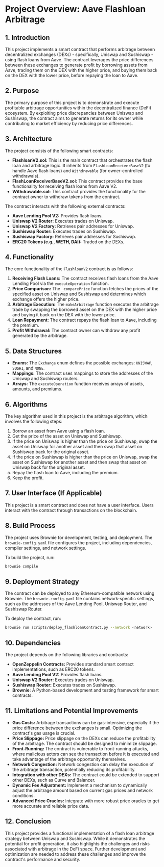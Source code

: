 # Project Overview: Aave Flashloan Arbitrage

## 1. Introduction

This project implements a smart contract that performs arbitrage between decentralized exchanges (DEXs) - specifically, Uniswap and Sushiswap - using flash loans from Aave. The contract leverages the price differences between these exchanges to generate profit by borrowing assets from Aave, trading them on the DEX with the higher price, and buying them back on the DEX with the lower price, before repaying the loan to Aave.

## 2. Purpose

The primary purpose of this project is to demonstrate and execute profitable arbitrage opportunities within the decentralized finance (DeFi) ecosystem. By exploiting price discrepancies between Uniswap and Sushiswap, the contract aims to generate returns for its owner while contributing to market efficiency by reducing price differences.

## 3. Architecture

The project consists of the following smart contracts:

*   **FlashloanV2.sol:** This is the main contract that orchestrates the flash loan and arbitrage logic. It inherits from `FlashLoanReceiverBaseV2` (to handle Aave flash loans) and `Withdrawable` (for owner-controlled withdrawals).
*   **FlashLoanReceiverBaseV2.sol:** This contract provides the base functionality for receiving flash loans from Aave V2.
*   **Withdrawable.sol:** This contract provides the functionality for the contract owner to withdraw tokens from the contract.

The contract interacts with the following external contracts:

*   **Aave Lending Pool V2:** Provides flash loans.
*   **Uniswap V2 Router:** Executes trades on Uniswap.
*   **Uniswap V2 Factory:** Retrieves pair addresses for Uniswap.
*   **Sushiswap Router:** Executes trades on Sushiswap.
*   **Sushiswap Factory:** Retrieves pair addresses for Sushiswap.
*   **ERC20 Tokens (e.g., WETH, DAI):** Traded on the DEXs.

## 4. Functionality

The core functionality of the `FlashloanV2` contract is as follows:

1.  **Receiving Flash Loans:** The contract receives flash loans from the Aave Lending Pool via the `executeOperation` function.
2.  **Price Comparison:** The `_comparePrice` function fetches the prices of the specified asset on Uniswap and Sushiswap and determines which exchange offers the higher price.
3.  **Arbitrage Execution:** The `makeArbitrage` function executes the arbitrage trade by swapping the borrowed asset on the DEX with the higher price and buying it back on the DEX with the lower price.
4.  **Loan Repayment:** The contract repays the flash loan to Aave, including the premium.
5.  **Profit Withdrawal:** The contract owner can withdraw any profit generated by the arbitrage.

## 5. Data Structures

*   **Enums:** The `Exchange` enum defines the possible exchanges: `UNISWAP`, `SUSHI`, and `NONE`.
*   **Mappings:** The contract uses mappings to store the addresses of the Uniswap and Sushiswap routers.
*   **Arrays:** The `executeOperation` function receives arrays of assets, amounts, and premiums.

## 6. Algorithms

The key algorithm used in this project is the arbitrage algorithm, which involves the following steps:

1.  Borrow an asset from Aave using a flash loan.
2.  Get the price of the asset on Uniswap and Sushiswap.
3.  If the price on Uniswap is higher than the price on Sushiswap, swap the asset on Uniswap for another asset and then swap that asset on Sushiswap back for the original asset.
4.  If the price on Sushiswap is higher than the price on Uniswap, swap the asset on Sushiswap for another asset and then swap that asset on Uniswap back for the original asset.
5.  Repay the flash loan to Aave, including the premium.
6.  Keep the profit.

## 7. User Interface (If Applicable)

This project is a smart contract and does not have a user interface. Users interact with the contract through transactions on the blockchain.

## 8. Build Process

The project uses Brownie for development, testing, and deployment. The `brownie-config.yaml` file configures the project, including dependencies, compiler settings, and network settings.

To build the project, run:

```bash
brownie compile
```

## 9. Deployment Strategy

The contract can be deployed to any Ethereum-compatible network using Brownie. The `brownie-config.yaml` file contains network-specific settings, such as the addresses of the Aave Lending Pool, Uniswap Router, and Sushiswap Router.

To deploy the contract, run:

```bash
brownie run scripts/deploy_flashloanContract.py --network <network>
```

## 10. Dependencies

The project depends on the following libraries and contracts:

*   **OpenZeppelin Contracts:** Provides standard smart contract implementations, such as ERC20 tokens.
*   **Aave Lending Pool V2:** Provides flash loans.
*   **Uniswap V2 Router:** Executes trades on Uniswap.
*   **Sushiswap Router:** Executes trades on Sushiswap.
*   **Brownie:** A Python-based development and testing framework for smart contracts.

## 11. Limitations and Potential Improvements

*   **Gas Costs:** Arbitrage transactions can be gas-intensive, especially if the price difference between the exchanges is small. Optimizing the contract's gas usage is crucial.
*   **Price Slippage:** Price slippage on the DEXs can reduce the profitability of the arbitrage. The contract should be designed to minimize slippage.
*   **Front-Running:** The contract is vulnerable to front-running attacks, where malicious actors can see the transaction before it is executed and take advantage of the arbitrage opportunity themselves.
*   **Network Congestion:** Network congestion can delay the execution of the arbitrage transaction, potentially reducing its profitability.
*   **Integration with other DEXs:** The contract could be extended to support other DEXs, such as Curve and Balancer.
*   **Dynamic Fee Adjustment:** Implement a mechanism to dynamically adjust the arbitrage amount based on current gas prices and network conditions.
*   **Advanced Price Oracles:** Integrate with more robust price oracles to get more accurate and reliable price data.

## 12. Conclusion

This project provides a functional implementation of a flash loan arbitrage strategy between Uniswap and Sushiswap. While it demonstrates the potential for profit generation, it also highlights the challenges and risks associated with arbitrage in the DeFi space. Further development and optimization are needed to address these challenges and improve the contract's performance and security.